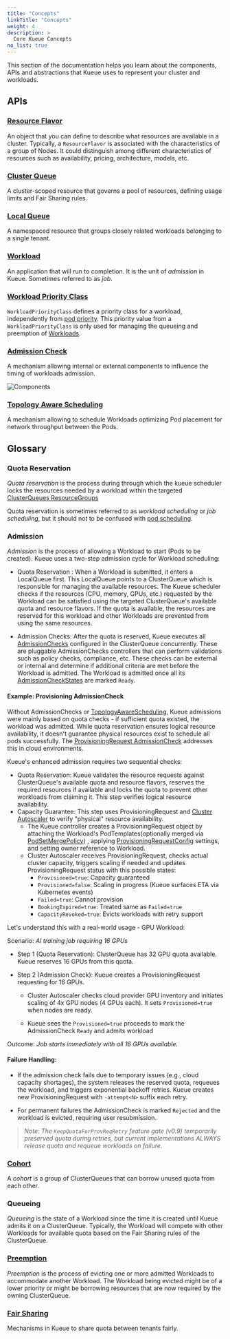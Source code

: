 ```yaml
---
title: "Concepts"
linkTitle: "Concepts"
weight: 4
description: >
  Core Kueue Concepts
no_list: true
---
```


This section of the documentation helps you learn about the components, APIs and
abstractions that Kueue uses to represent your cluster and workloads.

## APIs

### [Resource Flavor](/docs/concepts/resource_flavor)

An object that you can define to describe what resources are available
in a cluster. Typically, a `ResourceFlavor` is associated with the characteristics
of a group of Nodes. It could distinguish among different characteristics of
resources such as availability, pricing, architecture, models, etc.

### [Cluster Queue](/docs/concepts/cluster_queue)

A cluster-scoped resource that governs a pool of resources, defining usage
limits and Fair Sharing rules.

### [Local Queue](/docs/concepts/local_queue)

A namespaced resource that groups closely related workloads belonging to a
single tenant.

### [Workload](/docs/concepts/workload)

An application that will run to completion. It is the unit of _admission_ in
Kueue. Sometimes referred to as _job_.

### [Workload Priority Class](/docs/concepts/workload_priority_class)

`WorkloadPriorityClass` defines a priority class for a workload,
independently from [pod priority](https://kubernetes.io/docs/concepts/scheduling-eviction/pod-priority-preemption/).
This priority value from a `WorkloadPriorityClass` is only used for managing the queueing and preemption of [Workloads](#workload).

### [Admission Check](/docs/concepts/admission_check)

A mechanism allowing internal or external components to influence the timing of workloads admission.

![Components](/images/queueing-components.svg)

### [Topology Aware Scheduling](/docs/concepts/topology_aware_scheduling)

A mechanism allowing to schedule Workloads optimizing Pod placement for
network throughput between the Pods.


## Glossary

### Quota Reservation

_Quota reservation_ is the process during through which the kueue scheduler locks the resources needed by a workload within the targeted
[ClusterQueues ResourceGroups](/docs/concepts/cluster_queue#resource-groups)

Quota reservation is sometimes referred to as _workload scheduling_ or _job scheduling_,
but it should not to be confused with [pod scheduling](https://kubernetes.io/docs/concepts/scheduling-eviction/assign-pod-node/).

### Admission

_Admission_ is the process of allowing a Workload to start (Pods to be created). Kueue uses a two-step admission cycle for Workload scheduling: 

- Quota Reservation : When a Workload is submitted, it enters a LocalQueue first. This LocalQueue points to a ClusterQueue which is responsible for managing the available resources. The Kueue scheduler checks if the resources (CPU, memory, GPUs, etc.) requested by the Workload can be satisfied using the targeted ClusterQueue's available quota and resource flavors. If the quota is available, the resources are reserved for this workload and other Workloads are prevented from using the same resources. 

- Admission Checks: After the quota is reserved, Kueue executes all [AdmissionChecks](/docs/concepts/admission_check) configured in the ClusterQueue concurrently. These are pluggable AdmissionChecks controllers that can perform validations such as policy checks, compliance, etc.
These checks can be external or internal and determine if additional criteria are met before the Workload is admitted. The Workload is admitted once all its [AdmissionCheckStates](/docs/concepts/admission_check/#admissioncheckstates) are marked `Ready`.

<h4> Example: Provisioning AdmissionCheck </h4>

Without AdmissionChecks or [TopologyAwareScheduling](docs/concepts/topology_aware_scheduling/), Kueue admissions were mainly based on quota checks - if sufficient quota existed, the workload was admitted. While quota reservation ensures logical resource availability, it doesn't guarantee physical resources exist to schedule all pods successfully. The [ProvisioningRequest AdmissionCheck](/docs/admission-check-controllers/provisioning/) addresses this in cloud environments.

Kueue's enhanced admission requires two sequential checks:

- Quota Reservation: Kueue validates the resource requests against ClusterQueue's available quota and resource flavors, reserves the required resources if available and locks the quota to prevent other workloads from claiming it. This step verifies logical resource availability. <br>
- Capacity Guarantee: This step uses ProvisioningRequest and [Cluster Autoscaler](https://github.com/kubernetes/autoscaler/tree/master/cluster-autoscaler) to verify "physical" resource availability. 
  - The Kueue controller creates a ProvisioningRequest object by attaching the Workload's PodTemplates(optionally merged via [PodSetMergePolicy](/docs/admission-check-controllers/provisioning/#podset-merge-policy)) , applying [ProvisioningRequestConfig](/docs/admission-check-controllers/provisioning/#provisioningrequest-configuration) settings, and setting owner reference to Workload.
  - Cluster Autoscaler receives ProvisioningRequest, checks actual cluster capacity, triggers scaling if needed and updates ProvisioningRequest status with this possible states: 
    - `Provisioned=true`: Capacity guaranteed
    - `Provisioned=false`: Scaling in progress (Kueue surfaces ETA via Kubernetes events)
    - `Failed=true`: Cannot provision
    - `BookingExpired=true`: Treated same as `Failed=true`  
    - `CapacityRevoked=true`: Evicts workloads with retry support 

Let's understand this with a real-world usage - GPU Workload:

Scenario: *AI training job requiring 16 GPUs*

- Step 1 (Quota Reservation): ClusterQueue has 32 GPU quota available. Kueue reserves 16 GPUs from this quota.

- Step 2 (Admission Check): Kueue creates a ProvisioningRequest requesting for 16 GPUs. 
  - Cluster Autoscaler checks cloud provider GPU inventory and initiates scaling of 4x GPU nodes (4 GPUs each). It sets `Provisioned=true` when nodes are ready.

  - Kueue sees the `Provisioned=true` proceeds to mark the AdmissionCheck `Ready` and admits workload

Outcome:
*Job starts immediately with all 16 GPUs available.*

#### Failure Handling: 
- If the admission check fails due to temporary issues (e.g., cloud capacity shortages), the system releases the reserved quota, requeues the workload, and triggers exponential backoff retries.
Kueue creates new ProvisioningRequest with `-attempt<N>` suffix each retry.

- For permanent failures the AdmissionCheck is marked `Rejected` and the workload is evicted, requiring user resubmission.

> *Note: The `KeepQuotaForProvReqRetry` feature gate (v0.9) temporarily preserved quota during retries, but current implementations ALWAYS release quota and requeue workloads on failure.*

### [Cohort](/docs/concepts/cluster_queue#cohort)

A _cohort_ is a group of ClusterQueues that can borrow unused quota from each other.

### Queueing

_Queueing_ is the state of a Workload since the time it is created until Kueue admits it on a ClusterQueue.
Typically, the Workload will compete with other Workloads for available
quota based on the Fair Sharing rules of the ClusterQueue.

### [Preemption](/docs/concepts/preemption)

_Preemption_ is the process of evicting one or more admitted Workloads to accommodate another Workload.
The Workload being evicted might be of a lower priority or might be borrowing
resources that are now required by the owning ClusterQueue.

### [Fair Sharing](/docs/concepts/fair_sharing)

Mechanisms in Kueue to share quota between tenants fairly.